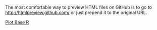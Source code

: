 
The most comfortable way to preview HTML files on GitHub is to go to http://htmlpreview.github.com/ or just prepend it to the original URL.

[Plot Base R](http://htmlpreview.github.com/?https://github.com/mydatastory-dev/r_intro_class/blob/master/_episodes_html/plot_base_r.html)
